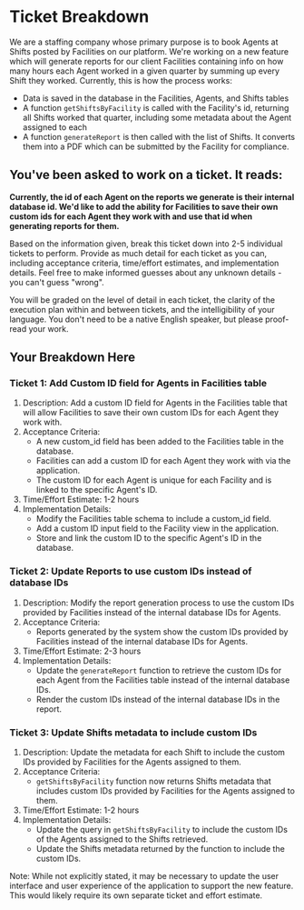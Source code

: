 # Ticket Breakdown
We are a staffing company whose primary purpose is to book Agents at Shifts posted by Facilities on our platform. We're working on a new feature which will generate reports for our client Facilities containing info on how many hours each Agent worked in a given quarter by summing up every Shift they worked. Currently, this is how the process works:

- Data is saved in the database in the Facilities, Agents, and Shifts tables
- A function `getShiftsByFacility` is called with the Facility's id, returning all Shifts worked that quarter, including some metadata about the Agent assigned to each
- A function `generateReport` is then called with the list of Shifts. It converts them into a PDF which can be submitted by the Facility for compliance.

## You've been asked to work on a ticket. It reads:

**Currently, the id of each Agent on the reports we generate is their internal database id. We'd like to add the ability for Facilities to save their own custom ids for each Agent they work with and use that id when generating reports for them.**


Based on the information given, break this ticket down into 2-5 individual tickets to perform. Provide as much detail for each ticket as you can, including acceptance criteria, time/effort estimates, and implementation details. Feel free to make informed guesses about any unknown details - you can't guess "wrong".


You will be graded on the level of detail in each ticket, the clarity of the execution plan within and between tickets, and the intelligibility of your language. You don't need to be a native English speaker, but please proof-read your work.

## Your Breakdown Here

### Ticket 1: Add Custom ID field for Agents in Facilities table

1. Description: Add a custom ID field for Agents in the Facilities table that will allow Facilities to save their own custom IDs for each Agent they work with.
2. Acceptance Criteria: 
   - A new custom_id field has been added to the Facilities table in the database.
   - Facilities can add a custom ID for each Agent they work with via the application.
   - The custom ID for each Agent is unique for each Facility and is linked to the specific Agent's ID.
3. Time/Effort Estimate: 1-2 hours
4. Implementation Details:
   - Modify the Facilities table schema to include a custom_id field.
   - Add a custom ID input field to the Facility view in the application.
   - Store and link the custom ID to the specific Agent's ID in the database.

### Ticket 2: Update Reports to use custom IDs instead of database IDs

1. Description: Modify the report generation process to use the custom IDs provided by Facilities instead of the internal database IDs for Agents.
2. Acceptance Criteria:
   - Reports generated by the system show the custom IDs provided by Facilities instead of the internal database IDs for Agents.
3. Time/Effort Estimate: 2-3 hours
4. Implementation Details:
   - Update the `generateReport` function to retrieve the custom IDs for each Agent from the Facilities table instead of the internal database IDs.
   - Render the custom IDs instead of the internal database IDs in the report.

### Ticket 3: Update Shifts metadata to include custom IDs

1. Description: Update the metadata for each Shift to include the custom IDs provided by Facilities for the Agents assigned to them.
2. Acceptance Criteria:
   - `getShiftsByFacility` function now returns Shifts metadata that includes custom IDs provided by Facilities for the Agents assigned to them.
3. Time/Effort Estimate: 1-2 hours
4. Implementation Details:
   - Update the query in `getShiftsByFacility` to include the custom IDs of the Agents assigned to the Shifts retrieved.
   - Update the Shifts metadata returned by the function to include the custom IDs.

 Note: While not explicitly stated, it may be necessary to update the user interface and user experience of the application to support the new feature. This would likely require its own separate ticket and effort estimate.